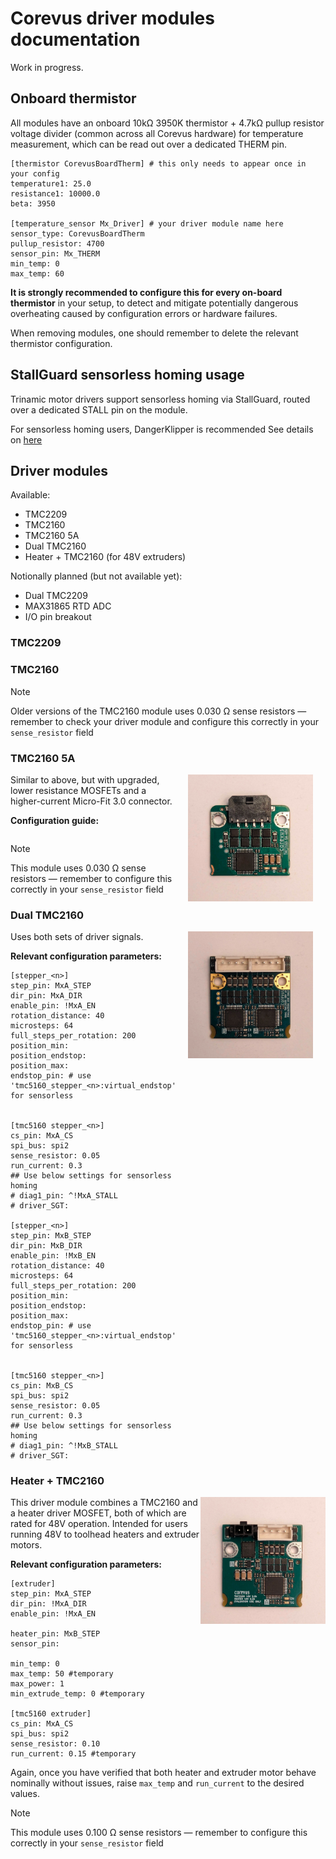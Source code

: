 # Corevus driver modules documentation

Work in progress.

## Onboard thermistor

All modules have an onboard 10kΩ 3950K thermistor + 4.7kΩ pullup resistor voltage divider (common across all Corevus hardware) for temperature measurement, which can be read out over a dedicated THERM pin.

```
[thermistor CorevusBoardTherm] # this only needs to appear once in your config
temperature1: 25.0
resistance1: 10000.0
beta: 3950

[temperature_sensor Mx_Driver] # your driver module name here
sensor_type: CorevusBoardTherm
pullup_resistor: 4700
sensor_pin: Mx_THERM
min_temp: 0
max_temp: 60
```

**It is strongly recommended to configure this for every on-board thermistor** in your setup, to detect and mitigate potentially dangerous overheating caused by configuration errors or hardware failures.

When removing modules, one should remember to delete the relevant thermistor configuration. 

## StallGuard sensorless homing usage

Trinamic motor drivers support sensorless homing via StallGuard, routed over a dedicated STALL pin on the module.

For sensorless homing users, DangerKlipper is recommended See details on [here](https://dangerklipper.io/Danger_Features.html#sensorless-homing)

## Driver modules

Available:
- TMC2209
- TMC2160 
- TMC2160 5A
- Dual TMC2160
- Heater + TMC2160 (for 48V extruders)
  
Notionally planned (but not available yet):
- Dual TMC2209
- MAX31865 RTD ADC
- I/O pin breakout

### TMC2209

### TMC2160

> [!NOTE]
> Older versions of the TMC2160 module uses 0.030 Ω sense resistors — remember to check your driver module and configure this correctly in your `sense_resistor` field

### TMC2160 5A
<img style="float: right; margin:0px 20px" src="../../assets/images/modules/20240908_corevus_tmc2160-5A.jpeg" width="200"/>
Similar to above, but with upgraded, lower resistance MOSFETs and a higher-current Micro-Fit 3.0 connector.

**Configuration guide:**
```

```

> [!NOTE]
> This module uses 0.030 Ω sense resistors — remember to configure this correctly in your `sense_resistor` field

### Dual TMC2160
<img style="float: right; margin:0px 20px" src="../../assets/images/modules/20240908_corevus_dual-tmc2160.jpeg" width="200"/>

Uses both sets of driver signals. 


**Relevant configuration parameters:**
```
[stepper_<n>]
step_pin: MxA_STEP
dir_pin: MxA_DIR
enable_pin: !MxA_EN
rotation_distance: 40
microsteps: 64
full_steps_per_rotation: 200
position_min: 
position_endstop: 
position_max: 
endstop_pin: # use 'tmc5160_stepper_<n>:virtual_endstop' for sensorless 


[tmc5160 stepper_<n>]
cs_pin: MxA_CS
spi_bus: spi2
sense_resistor: 0.05
run_current: 0.3
## Use below settings for sensorless homing
# diag1_pin: ^!MxA_STALL
# driver_SGT:

[stepper_<n>]
step_pin: MxB_STEP
dir_pin: MxB_DIR
enable_pin: !MxB_EN
rotation_distance: 40
microsteps: 64
full_steps_per_rotation: 200
position_min: 
position_endstop: 
position_max: 
endstop_pin: # use 'tmc5160_stepper_<n>:virtual_endstop' for sensorless 


[tmc5160 stepper_<n>]
cs_pin: MxB_CS
spi_bus: spi2
sense_resistor: 0.05
run_current: 0.3
## Use below settings for sensorless homing
# diag1_pin: ^!MxB_STALL
# driver_SGT:
```





### Heater + TMC2160
<img style="float: right;" src="../../assets/images/modules/20240908_corevus_heater-tmc2160.jpeg" width="200"/>
This driver module combines a TMC2160 and a heater driver MOSFET, both of which are rated for 48V operation. Intended for users running 48V to toolhead heaters and extruder motors. 

**Relevant configuration parameters:**
```
[extruder]
step_pin: MxA_STEP
dir_pin: !MxA_DIR
enable_pin: !MxA_EN

heater_pin: MxB_STEP
sensor_pin: 

min_temp: 0
max_temp: 50 #temporary
max_power: 1
min_extrude_temp: 0 #temporary

[tmc5160 extruder]
cs_pin: MxA_CS
spi_bus: spi2 
sense_resistor: 0.10
run_current: 0.15 #temporary
```
Again, once you have verified that both heater and extruder motor behave nominally without issues, raise `max_temp` and `run_current` to the desired values.

> [!NOTE]
> This module uses 0.100 Ω sense resistors — remember to configure this correctly in your `sense_resistor` field
